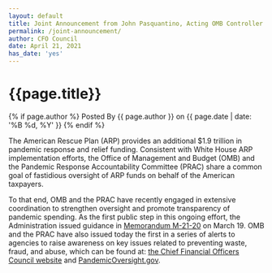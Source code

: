 ```yaml
---
layout: default
title: Joint Announcement from John Pasquantino, Acting OMB Controller and Michael Horowitz, PRAC Chair
permalink: /joint-announcement/
author: CFO Council 
date: April 21, 2021
has_date: 'yes'
---
```


<div class="usa-layout-docs__main desktop:grid-col-12">
    <div class="grid-container font-sans-sm">
        <div class="grid-row grid-gap">
            <div class="usa-layout-docs__main desktop:grid-col-12 font-sans-sm">
                <h1 class="column-centered-heading">{{page.title}}</h1>
                <div class="text-base margin-bottom-2">
                    <div class="margin-top-neg-105">
                        {% if page.author %}
                       Posted By <span class="text-bold">{{ page.author }}</span> on {{ page.date | date: '%B %d, %Y' }}
                        {% endif %}
                    </div>
                </div>
                <p>The American Rescue Plan (ARP) provides an additional $1.9 trillion in pandemic response and relief funding. Consistent with White House ARP implementation efforts, the Office of Management and Budget (OMB) and the Pandemic Response Accountability Committee (PRAC) share a common goal of fastidious oversight of ARP funds on behalf of the American taxpayers.</p>
                <p>To that end, OMB and the PRAC have recently engaged in extensive coordination to strengthen oversight and promote transparency of pandemic spending. As the first public step in this ongoing effort, the Administration issued guidance in <a href="https://www.whitehouse.gov/wp-content/uploads/2021/03/M_21_20.pdf">Memorandum M-21-20</a> on March 19. OMB and the PRAC have also issued today the first in a series of alerts to agencies to raise awareness on key issues related to preventing waste, fraud, and abuse, which can be found at: <a href="https://www.cfo.gov/">the Chief Financial Officers Council website</a> and <a href="https://www.pandemicoversight.gov/media/file/omb-and-prac-payment-integrity-alert">PandemicOversight.gov</a>.</p>
            </div>
        </div>
    </div>
</div>